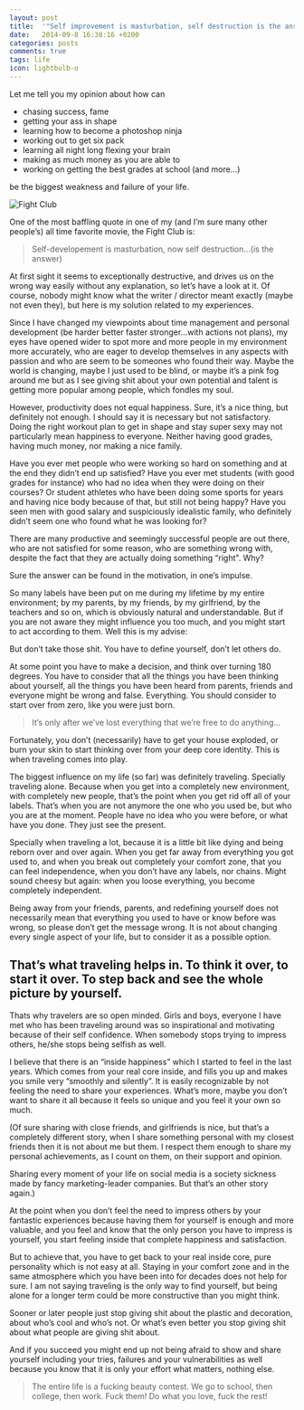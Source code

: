 ```yaml
---
layout: post
title:  '"Self improvement is masturbation, self destruction is the answer"'
date:   2014-09-8 16:38:16 +0200
categories: posts
comments: true
tags: life
icon: lightbulb-o
---
```

Let me tell you my opinion about how can

  - chasing success, fame 
  - getting your ass in shape
  - learning how to become a photoshop ninja
  - working out to get six pack
  - learning all night long flexing your brain
  - making as much money as you are able to
  - working on getting the best grades at school (and more…)

be the biggest weakness and failure of your life.

![Fight Club](http://horrorhomework.com/blog/wp-content/uploads/2013/07/Fight-Club-fight-club-30836125-1600-1200.jpg "Fight Club")

One of the most baffling quote in one of my (and I’m sure many other people’s) all time favorite movie, the Fight Club is:

> Self-developement is masturbation, now self destruction…(is the answer)

At first sight it seems to exceptionally destructive, and drives us on the wrong way easily without any explanation, so let’s have a look at it. Of course, nobody might know what the writer / director meant exactly (maybe not even they), but here is my solution related to my experiences.

Since I have changed my viewpoints about time management and personal development (be harder better faster stronger…with actions not plans), my eyes have opened wider to spot more and more people in my environment more accurately, who are eager to develop themselves in any aspects with passion and who are seem to be someones who found their way. Maybe the world is changing, maybe I just used to be blind, or maybe it’s a pink fog around me but as I see giving shit about your own potential and talent is getting more popular among people, which fondles my soul.

However, productivity does not equal happiness. Sure, it’s a nice thing, but definitely not enough. I should say it is necessary but not satisfactory. Doing the right workout plan to get in shape and stay super sexy may not particularly mean happiness to everyone. Neither having good grades, having much money, nor making a nice family.

Have you ever met people who were working so hard on something and at the end they didn’t end up satisfied? Have you ever met students (with good grades for instance) who had no idea when they were doing on their courses? Or student athletes who have been doing some sports for years and having nice body because of that, but still not being happy? Have you seen men with good salary and suspiciously idealistic family, who definitely didn’t seem one who found what he was looking for?

There are many productive and seemingly successful people are out there, who are not satisfied for some reason, who are something wrong with, despite the fact that they are actually doing something “right". Why?

Sure the answer can be found in the motivation, in one’s impulse.

So many labels have been put on me during my lifetime by my entire environment; by my parents, by my friends, by my girlfriend, by the teachers and so on, which is obviously natural and understandable. But if you are not aware they might influence you too much, and you might start to act according to them. Well this is my advise:

But don’t take those shit. You have to define yourself, don’t let others do.

At some point you have to make a decision, and think over turning 180 degrees. You have to consider that all the things you have been thinking about yourself, all the things you have been heard from parents, friends and everyone might be wrong and false. Everything. You should consider to start over from zero, like you were just born.

> It’s only after we’ve lost everything that we’re free to do anything…

Fortunately, you don’t (necessarily) have to get your house exploded, or burn your skin to start thinking over from your deep core identity. This is when traveling comes into play.

The biggest influence on my life (so far) was definitely traveling. Specially traveling alone. Because when you get into a completely new environment, with completely new people, that’s the point when you get rid off all of your labels. That’s when you are not anymore the one who you used be, but who you are at the moment. People have no idea who you were before, or what have you done. They just see the present.

Specially when traveling a lot, because it is a little bit like dying and being reborn over and over again. When you get far away from everything you got used to, and when you break out completely your comfort zone, that you can feel independence, when you don’t have any labels, nor chains. Might sound cheesy but again: when you loose everything, you become completely independent.

Being away from your friends, parents, and redefining yourself does not necessarily mean that everything you used to have or know before was wrong, so please don’t get the message wrong. It is not about changing every single aspect of your life, but to consider it as a possible option.

## That’s what traveling helps in. To think it over, to start it over. To step back and see the whole picture by yourself.

Thats why travelers are so open minded. Girls and boys, everyone I have met who has been traveling around was so inspirational and motivating because of their self confidence. When somebody stops trying to impress others, he/she stops being selfish as well.

I believe that there is an “inside happiness” which I started to feel in the last years. Which comes from your real core inside, and fills you up and makes you smile very “smoothly and silently”. It is easily recognizable by not feeling the need to share your experiences. What’s more, maybe you don’t want to share it all because it feels so unique and you feel it your own so much.

(Of sure sharing with close friends, and girlfriends is nice, but that’s a completely different story, when I share something personal with my closest friends then it is not about me but them. I respect them enough to share my personal achievements, as I count on them, on their support and opinion.

Sharing every moment of your life on social media is a society sickness made by fancy marketing-leader companies. But that’s an other story again.)

At the point when you don’t feel the need to impress others by your fantastic experiences because having them for yourself is enough and more valuable, and you feel and know that the only person you have to impress is yourself, you start feeling inside that complete happiness and satisfaction.

But to achieve that, you have to get back to your real inside core, pure personality which is not easy at all. Staying in your comfort zone and in the same atmosphere which you have been into for decades does not help for sure. I am not saying traveling is the only way to find yourself, but being alone for a longer term could be more constructive than you might think.

Sooner or later people just stop giving shit about the plastic and decoration, about who’s cool and who’s not. Or what’s even better you stop giving shit about what people are giving shit about.

And if you succeed you might end up not being afraid to show and share yourself including your tries, failures and your vulnerabilities as well because you know that it is only your effort what matters, nothing else.

> The entire life is a fucking beauty contest. We go to school, then college, then work. Fuck them! Do what you love, fuck the rest!

